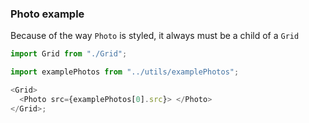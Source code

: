 ### Photo example

Because of the way `Photo` is styled, it always must be a child of a `Grid`

```js
import Grid from "./Grid";

import examplePhotos from "../utils/examplePhotos";

<Grid>
  <Photo src={examplePhotos[0].src}> </Photo>
</Grid>;
```
